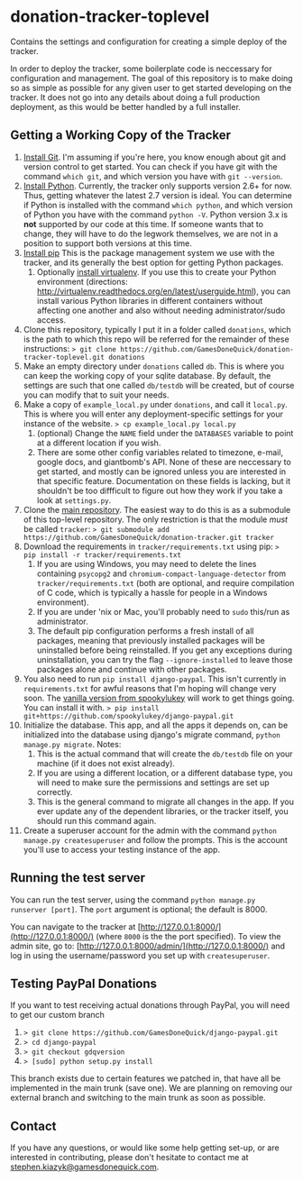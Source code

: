 # donation-tracker-toplevel

Contains the settings and configuration for creating a simple deploy of the tracker.

In order to deploy the tracker, some boilerplate code is neccessary for configuration and management. The goal of this repository is to make doing so as simple as possible for any given user to get started developing on the tracker. It does not go into any details about doing a full production deployment, as this would be better handled by a full installer.

## Getting a Working Copy of the Tracker

1. [Install Git](http://www.git-scm.com/download). I'm assuming if you're here, you know enough about git and version control to get started. You can check if you have git with the command `which git`, and which version you have with `git --version`.
2. [Install Python](https://www.python.org/downloads/). Currently, the tracker only supports version 2.6+ for now. Thus, getting whatever the latest 2.7 version is ideal. You can determine if Python is installed with the command `which python`, and which version of Python you have with the command `python -V`. Python version 3.x is **not** supported by our code at this time. If someone wants that to change, they will have to do the legwork themselves, we are not in a position to support both versions at this time.
3. [Install pip](https://pip.pypa.io/en/stable/installing/) This is the package management system we use with the tracker, and its generally the best option for getting Python packages.
    1. Optionally [install virtualenv](http://virtualenv.readthedocs.org/en/latest/installation.html). If you use this to create your Python environment (directions: http://virtualenv.readthedocs.org/en/latest/userguide.html), you can install various Python libraries in different containers without affecting one another and also without needing administrator/sudo access.
4. Clone this repository, typically I put it in a folder called `donations`, which is the path to which this repo will be referred for the remainder of these instructions:
    ```> git clone https://github.com/GamesDoneQuick/donation-tracker-toplevel.git donations```
5. Make an empty directory under `donations` called `db`. This is where you can keep the working copy of your sqlite database. By default, the settings are such that one called `db/testdb` will be created, but of course you can modify that to suit your needs.
6. Make a copy of `example_local.py` under `donations`, and call it `local.py`. This is where you will enter any deployment-specific settings for your instance of the website.
    ```> cp example_local.py local.py```
    1. (optional) Change the `NAME` field under the `DATABASES` variable to point at a different location if you wish.
    2. There are some other config variables related to timezone, e-mail, google docs, and giantbomb's API. None of these are neccessary to get started, and mostly can be ignored unless you are interested in that specific feature. Documentation on these fields is lacking, but it shouldn't be too diffficult to figure out how they work if you take a look at `settings.py`.
7. Clone the [main repository](https://github.com/GamesDoneQuick/donation-tracker). The easiest way to do this is as a submodule of this top-level repository. The only restriction is that the module _must_ be called `tracker`:
    ```> git submodule add https://github.com/GamesDoneQuick/donation-tracker.git tracker```
8. Download the requirements in `tracker/requirements.txt` using pip:
    ```> pip install -r tracker/requirements.txt```
    1. If you are using Windows, you may need to delete the lines containing `psycopg2` and `chromium-compact-language-detector` from `tracker/requirements.txt` (both are optional, and require compilation of C code, which is typically a hassle for people in a Windows environment).
    2. If you are under 'nix or Mac, you'll probably need to `sudo` this/run as administrator.
    3. The default pip configuration performs a fresh install of all packages, meaning that previously installed packages will be uninstalled before being reinstalled. If you get any exceptions during uninstallation, you can try the flag `--ignore-installed` to leave those packages alone and continue with other packages.
9. You also need to run `pip install django-paypal`. This isn't currently in `requirements.txt` for awful reasons that I'm hoping  will change very soon. The [vanilla version from spookylukey](https://github.com/spookylukey/django-paypal) will work to get things going. You can install it with.
    ```> pip install git+https://github.com/spookylukey/django-paypal.git```
0. Initialize the database. This app, and all the apps it depends on, can be initialized into the database using django's migrate command, `python manage.py migrate`. Notes:
    1. This is the actual command that will create the `db/testdb` file on your machine (if it does not exist already).
    2. If you are using a different location, or a different database type, you will need to make sure the permissions and settings are set up correctly.
    3. This is the general command to migrate all changes in the app. If you ever update any of the dependent libraries, or the tracker itself, you should run this command again.
1. Create a superuser account for the admin with the command `python manage.py createsuperuser` and follow the prompts. This is the account you'll use to access your testing instance of the app.

## Running the test server

You can run the test server, using the command `python manage.py runserver [port]`. The `port` argument is optional; the default is 8000.

You can navigate to the tracker at [http://127.0.0.1:8000/](http://127.0.0.1:8000/) (where `8000` is the the port specified). To view the admin site, go to: [http://127.0.0.1:8000/admin/](http://127.0.0.1:8000/) and log in using the username/password you set up with `createsuperuser`.

## Testing PayPal Donations

If you want to test receiving actual donations through PayPal, you will need to get our custom branch

1. `> git clone https://github.com/GamesDoneQuick/django-paypal.git`
2. `> cd django-paypal`
3. `> git checkout gdqversion`
4. `> [sudo] python setup.py install`


This branch exists due to certain features we patched in, that have all be implemented in the main trunk (save one). We are planning on removing our external branch and switching to the main trunk as soon as possible.

## Contact

If you have any questions, or would like some help getting set-up, or are interested in contributing, please don't hesitate to contact me at [stephen.kiazyk@gamesdonequick.com](stephen.kiazyk@gamesdonequick.com).

